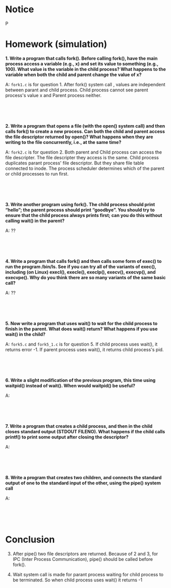 
# Notice
P

# Homework (simulation)

**1. Write a program that calls fork(). Before calling fork(), have the main process access a variable (e.g., x) and set its value to something (e.g., 100). What value is the variable in the child process? What happens to the variable when both the child and parent change the value of x?**

A: `fork1.c` is for question 1. After fork() system call , values are independent between parant and child process. Child process cannot see parent process's value x and Parent process neither.

<br><br><br>

**2. Write a program that opens a file (with the open() system call) and then calls fork() to create a new process. Can both the child and parent access the file descriptor returned by open()? What happens when they are writing to the file concurrently, i.e., at the same time?**

A: `fork2.c` is for question 2. Both parent and Child process can access the file descripter. The file descripter they access is the same. Child process duplicates parant process' file descriptor. But they share file table connected to inode. The process scheduler determines which of the parent or child processes to run first.

<br><br><br>

**3. Write another program using fork(). The child process should print “hello”; the parent process should print “goodbye”. You should try to ensure that the child process always prints first; can you do this without calling wait() in the parent?**

A: ??

<br><br><br>

**4. Write a program that calls fork() and then calls some form of exec() to run the program /bin/ls. See if you can try all of the variants of exec(), including (on Linux) execl(), execle(), execlp(), execv(), execvp(), and execvpe(). Why do you think there are so many variants of the same basic call?**

A: ??

<br><br><br>

**5. Now write a program that uses wait() to wait for the child process to finish in the parent. What does wait() return? What happens if you use wait() in the child?**

A: `fork5.c` and `fork5_1.c` is for question 5. If child process uses wait(), it returns error -1. If parent process uses wait(), it returns child process's pid.

<br><br><br>

**6. Write a slight modification of the previous program, this time using waitpid() instead of wait(). When would waitpid() be useful?**

A: 

<br><br><br>

**7. Write a program that creates a child process, and then in the child closes standard output (STDOUT FILENO). What happens if the child calls printf() to print some output after closing the descriptor?**

A: 

<br><br><br>

**8. Write a program that creates two children, and connects the standard output of one to the standard input of the other, using the pipe() system call**

A: 

<br><br><br>

# Conclusion

3. After pipe() two file descriptors are returned.
Because of 2 and 3, for IPC (Inter Process Communication), pipe() should be called before fork().

4. Wait system call is made for parant process waiting for child process to be terminated.
So when child process uses wait() it returns -1
